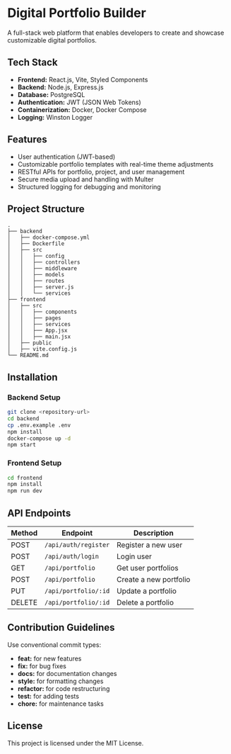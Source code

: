 # Digital Portfolio Builder

A full-stack web platform that enables developers to create and showcase customizable digital portfolios.

## Tech Stack

- **Frontend:** React.js, Vite, Styled Components
- **Backend:** Node.js, Express.js
- **Database:** PostgreSQL
- **Authentication:** JWT (JSON Web Tokens)
- **Containerization:** Docker, Docker Compose
- **Logging:** Winston Logger

## Features

- User authentication (JWT-based)
- Customizable portfolio templates with real-time theme adjustments
- RESTful APIs for portfolio, project, and user management
- Secure media upload and handling with Multer
- Structured logging for debugging and monitoring

## Project Structure

```
.
├── backend
│   ├── docker-compose.yml
│   ├── Dockerfile
│   ├── src
│   │   ├── config
│   │   ├── controllers
│   │   ├── middleware
│   │   ├── models
│   │   ├── routes
│   │   ├── server.js
│   │   └── services
├── frontend
│   ├── src
│   │   ├── components
│   │   ├── pages
│   │   ├── services
│   │   ├── App.jsx
│   │   ├── main.jsx
│   ├── public
│   ├── vite.config.js
└── README.md
```

## Installation

### Backend Setup

```sh
git clone <repository-url>
cd backend
cp .env.example .env
npm install
docker-compose up -d
npm start
```

### Frontend Setup

```sh
cd frontend
npm install
npm run dev
```

## API Endpoints

| Method | Endpoint                | Description                     |
|--------|-------------------------|---------------------------------|
| POST   | `/api/auth/register`    | Register a new user            |
| POST   | `/api/auth/login`       | Login user                      |
| GET    | `/api/portfolio`        | Get user portfolios             |
| POST   | `/api/portfolio`        | Create a new portfolio          |
| PUT    | `/api/portfolio/:id`    | Update a portfolio              |
| DELETE | `/api/portfolio/:id`    | Delete a portfolio              |

## Contribution Guidelines

Use conventional commit types:

- **feat:** for new features
- **fix:** for bug fixes
- **docs:** for documentation changes
- **style:** for formatting changes
- **refactor:** for code restructuring
- **test:** for adding tests
- **chore:** for maintenance tasks

## License

This project is licensed under the MIT License.


